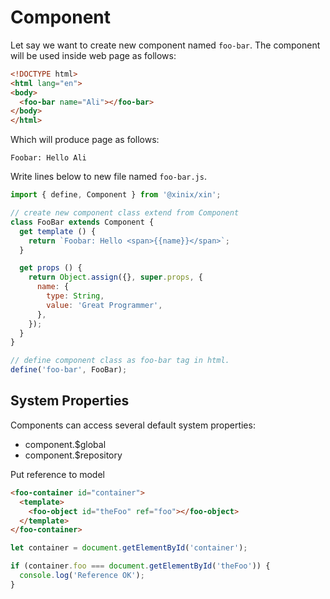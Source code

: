 # Component

Let say we want to create new component named `foo-bar`. The component will be used inside web page as follows:

```html
<!DOCTYPE html>
<html lang="en">
<body>
  <foo-bar name="Ali"></foo-bar>
</body>
</html>
```

Which will produce page as follows:

```
Foobar: Hello Ali
```

Write lines below to new file named `foo-bar.js`.

```js
import { define, Component } from '@xinix/xin';

// create new component class extend from Component
class FooBar extends Component {
  get template () {
    return `Foobar: Hello <span>{{name}}</span>`;
  }

  get props () {
    return Object.assign({}, super.props, {
      name: {
        type: String,
        value: 'Great Programmer',
      },
    });
  }
}

// define component class as foo-bar tag in html.
define('foo-bar', FooBar);
```

## System Properties

Components can access several default system properties:

* component.$global
* component.$repository

Put reference to model

```html
<foo-container id="container">
  <template>
    <foo-object id="theFoo" ref="foo"></foo-object>
  </template>
</foo-container>
```

```js
let container = document.getElementById('container');

if (container.foo === document.getElementById('theFoo')) {
  console.log('Reference OK');
}
```
